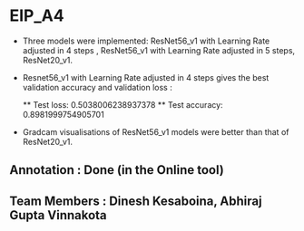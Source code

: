 # EIP_A4

* Three models were implemented: ResNet56_v1 with Learning Rate adjusted in 4 steps , ResNet56_v1 with Learning Rate adjusted in 5 steps, ResNet20_v1.

* Resnet56_v1 with Learning Rate adjusted in 4 steps gives the best validation accuracy and validation loss :
  
  
    ** Test loss: 0.5038006238937378
    ** Test accuracy: 0.8981999754905701

* Gradcam visualisations of ResNet56_v1 models were better than that of ResNet20_v1.






## Annotation : Done (in the Online tool)
## Team Members : Dinesh Kesaboina, Abhiraj Gupta Vinnakota
